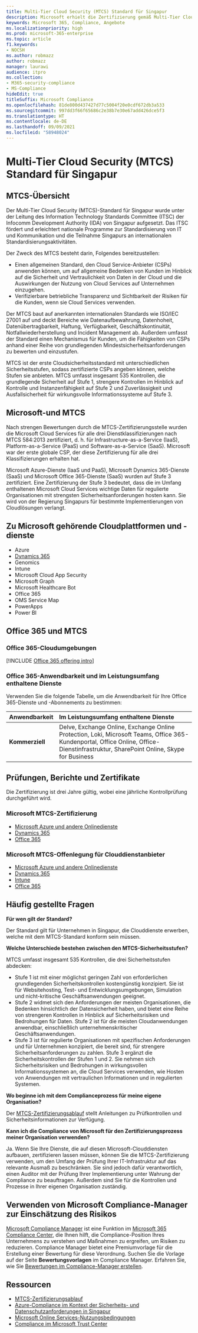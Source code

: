 ```yaml
---
title: Multi-Tier Cloud Security (MTCS) Standard für Singapur
description: Microsoft erhielt die Zertifizierung gemäß Multi-Tier Cloud Security Standard für Singapur.
keywords: Microsoft 365, Compliance, Angebote
ms.localizationpriority: high
ms.prod: microsoft-365-enterprise
ms.topic: article
f1.keywords:
- NOCSH
ms.author: robmazz
author: robmazz
manager: laurawi
audience: itpro
ms.collection:
- M365-security-compliance
- MS-Compliance
hideEdit: true
titleSuffix: Microsoft Compliance
ms.openlocfilehash: 81de800d437427d77c5004f20e0cdf672db3a533
ms.sourcegitcommit: 997dd3f66f65686c2e38b7e30e67add426dce5f3
ms.translationtype: HT
ms.contentlocale: de-DE
ms.lasthandoff: 09/09/2021
ms.locfileid: "58948024"
---
```

# <a name="multi-tier-cloud-security-mtcs-standard-for-singapore"></a>Multi-Tier Cloud Security (MTCS) Standard für Singapur

## <a name="mtcs-overview"></a>MTCS-Übersicht

Der Multi-Tier Cloud Security (MTCS)-Standard für Singapur wurde unter der Leitung des Information Technology Standards Committee (ITSC) der Infocomm Development Authority (IDA) von Singapur aufgesetzt. Das ITSC fördert und erleichtert nationale Programme zur Standardisierung von IT und Kommunikation und die Teilnahme Singapurs an internationalen Standardisierungsaktivitäten.

Der Zweck des MTCS besteht darin, Folgendes bereitzustellen:

- Einen allgemeinen Standard, den Cloud Service-Anbieter (CSPs) anwenden können, um auf allgemeine Bedenken von Kunden im Hinblick auf die Sicherheit und Vertraulichkeit von Daten in der Cloud und die Auswirkungen der Nutzung von Cloud Services auf Unternehmen einzugehen.
- Verifizierbare betriebliche Transparenz und Sichtbarkeit der Risiken für die Kunden, wenn sie Cloud Services verwenden.

Der MTCS baut auf anerkannten internationalen Standards wie ISO/IEC 27001 auf und deckt Bereiche wie Datenaufbewahrung, Datenhoheit, Datenübertragbarkeit, Haftung, Verfügbarkeit, Geschäftskontinuität, Notfallwiederherstellung und Incident Management ab. Außerdem umfasst der Standard einen Mechanismus für Kunden, um die Fähigkeiten von CSPs anhand einer Reihe von grundlegenden Mindestsicherheitsanforderungen zu bewerten und einzustufen.

MTCS ist der erste Cloudsicherheitsstandard mit unterschiedlichen Sicherheitsstufen, sodass zertifizierte CSPs angeben können, welche Stufen sie anbieten. MTCS umfasst insgesamt 535 Kontrollen, die grundlegende Sicherheit auf Stufe 1, strengere Kontrollen im Hinblick auf Kontrolle und Instanzenfähigkeit auf Stufe 2 und Zuverlässigkeit und Ausfallsicherheit für wirkungsvolle Informationssysteme auf Stufe 3.

## <a name="microsoft-and-mtcs"></a>Microsoft-und MTCS

Nach strengen Bewertungen durch die MTCS-Zertifizierungsstelle wurden die Microsoft Cloud Services für alle drei Dienstklassifizierungen nach MTCS 584:2013 zertifiziert, d. h. für Infrastructure-as-a-Service (IaaS), Platform-as-a-Service (PaaS) und Software-as-a-Service (SaaS). Microsoft war der erste globale CSP, der diese Zertifizierung für alle drei Klassifizierungen erhalten hat.

Microsoft Azure-Dienste (IaaS und PaaS), Microsoft Dynamics 365-Dienste (SaaS) und Microsoft Office 365-Dienste (SaaS) wurden auf Stufe 3 zertifiziert. Eine Zertifizierung der Stufe 3 bedeutet, dass die im Umfang enthaltenen Microsoft Cloud Services wichtige Daten für regulierte Organisationen mit strengsten Sicherheitsanforderungen hosten kann. Sie wird von der Regierung Singapurs für bestimmte Implementierungen von Cloudlösungen verlangt.

## <a name="microsoft-in-scope-cloud-platforms--services"></a>Zu Microsoft gehörende Cloudplattformen und -dienste

- Azure
- [Dynamics 365](https://aka.ms/d365-compliance-list)
- Genomics
- Intune
- Microsoft Cloud App Security
- Microsoft Graph
- Microsoft Healthcare Bot
- Office 365
- OMS Service Map
- PowerApps
- Power BI

## <a name="office-365-and-mtcs"></a>Office 365 und MTCS

### <a name="office-365-cloud-environments"></a>Office 365-Cloudumgebungen

[!INCLUDE [Office 365 offering intro](../includes/o365-offering-introduction.md)]

### <a name="office-365-applicability-and-in-scope-services"></a>Office 365-Anwendbarkeit und im Leistungsumfang enthaltene Dienste

Verwenden Sie die folgende Tabelle, um die Anwendbarkeit für Ihre Office 365-Dienste und -Abonnements zu bestimmen:

| **Anwendbarkeit** | **Im Leistungsumfang enthaltene Dienste** |
|:------------------|:----------------------|
| **Kommerziell** | Delve, Exchange Online, Exchange Online Protection, Loki, Microsoft Teams, Office 365-Kundenportal, Office Online, Office-Dienstinfrastruktur, SharePoint Online, Skype for Business |

## <a name="audits-reports-and-certificates"></a>Prüfungen, Berichte und Zertifikate

Die Zertifizierung ist drei Jahre gültig, wobei eine jährliche Kontrollprüfung durchgeführt wird.

### <a name="microsoft-mtcs-certification"></a>Microsoft MTCS-Zertifizierung

- [Microsoft Azure und andere Onlinedienste](https://go.microsoft.com/fwlink/p/?linkid=2092614)
- [Dynamics 365](https://go.microsoft.com/fwlink/p/?linkid=2092451)
- [Office 365](https://go.microsoft.com/fwlink/p/?linkid=2092719)

### <a name="microsoft-mtcs-cloud-service-provider-disclosure"></a>Microsoft MTCS-Offenlegung für Clouddienstanbieter

- [Microsoft Azure und andere Onlinedienste](https://go.microsoft.com/fwlink/p/?linkid=2092614)
- [Dynamics 365](https://go.microsoft.com/fwlink/p/?linkid=2092720)
- [Intune](https://go.microsoft.com/fwlink/p/?linkid=2099397)
- [Office 365](https://go.microsoft.com/fwlink/p/?linkid=2092550)

## <a name="frequently-asked-questions"></a>Häufig gestellte Fragen

**Für wen gilt der Standard?**

Der Standard gilt für Unternehmen in Singapur, die Clouddienste erwerben, welche mit dem MTCS-Standard konform sein müssen.

**Welche Unterschiede bestehen zwischen den MTCS-Sicherheitsstufen?**

MTCS umfasst insgesamt 535 Kontrollen, die drei Sicherheitsstufen abdecken:

- Stufe 1 ist mit einer möglichst geringen Zahl von erforderlichen grundlegenden Sicherheitskontrollen kostengünstig konzipiert. Sie ist für Websitehosting, Test- und Entwicklungsumgebungen, Simulation und nicht-kritische Geschäftsanwendungen geeignet.
- Stufe 2 widmet sich den Anforderungen der meisten Organisationen, die Bedenken hinsichtlich der Datensicherheit haben, und bietet eine Reihe von strengeren Kontrollen in Hinblick auf Sicherheitsrisiken und Bedrohungen für Daten. Stufe 2 ist für die meisten Cloudanwendungen anwendbar, einschließlich unternehmenskritischer Geschäftsanwendungen.
- Stufe 3 ist für regulierte Organisationen mit spezifischen Anforderungen und für Unternehmen konzipiert, die bereit sind, für strengere Sicherheitsanforderungen zu zahlen. Stufe 3 ergänzt die Sicherheitskontrollen der Stufen 1 und 2. Sie nehmen sich Sicherheitsrisiken und Bedrohungen in wirkungsvollen Informationssystemen an, die Cloud Services verwenden, wie Hosten von Anwendungen mit vertraulichen Informationen und in regulierten Systemen.

**Wo beginne ich mit dem Complianceprozess für meine eigene Organisation?**

Der [MTCS-Zertifizierungsablauf](https://go.microsoft.com/fwlink/p/?linkid=2099490) stellt Anleitungen zu Prüfkontrollen und Sicherheitsinformationen zur Verfügung.

**Kann ich die Compliance von Microsoft für den Zertifizierungsprozess meiner Organisation verwenden?**

Ja. Wenn Sie Ihre Dienste, die auf diesen Microsoft-Clouddiensten aufbauen, zertifizieren lassen müssen, können Sie die MTCS-Zertifizierung verwenden, um den Umfang der Prüfung Ihrer IT-Infrastruktur auf das relevante Ausmaß zu beschränken. Sie sind jedoch dafür verantwortlich, einen Auditor mit der Prüfung Ihrer Implementierung unter Wahrung der Compliance zu beauftragen. Außerdem sind Sie für die Kontrollen und Prozesse in Ihrer eigenen Organisation zuständig.

## <a name="use-microsoft-compliance-manager-to-assess-your-risk"></a>Verwenden von Microsoft Compliance-Manager zur Einschätzung des Risikos

[Microsoft Compliance Manager](/microsoft-365/compliance/compliance-manager) ist eine Funktion im [Microsoft 365 Compliance Center](/microsoft-365/compliance/microsoft-365-compliance-center), die Ihnen hilft, die Compliance-Position Ihres Unternehmens zu verstehen und Maßnahmen zu ergreifen, um Risiken zu reduzieren. Compliance Manager bietet eine Premiumvorlage für die Erstellung einer Bewertung für diese Verordnung. Suchen Sie die Vorlage auf der Seite **Bewertungsvorlagen** im Compliance Manager. Erfahren Sie, wie Sie [Bewertungen im Compliance-Manager erstellen](/microsoft-365/compliance/compliance-manager-assessments).

## <a name="resources"></a>Ressourcen

- [MTCS-Zertifizierungsablauf](https://go.microsoft.com/fwlink/p/?linkid=2092918)
- [Azure-Compliance im Kontext der Sicherheits- und Datenschutzanforderungen in Singapur](https://aka.ms/azurecompliancesingapore)
- [Microsoft Online Services-Nutzungsbedingungen](https://aka.ms/Online-Services-Terms)
- [Compliance im Microsoft Trust Center](https://www.microsoft.com/trust-center/compliance/compliance-overview)
